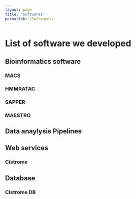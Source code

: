```yaml
---
layout: page
title: "Softwares"
permalink: /Softwares/
---
```


# List of software we developed

## Bioinformatics software

### MACS

### HMMRATAC

### SAPPER

### MAESTRO

## Data anaylysis Pipelines

## Web services

### Cistrome

## Database

### Cistrome DB
